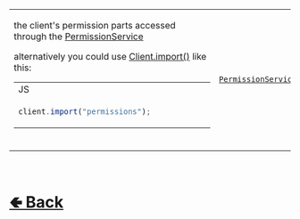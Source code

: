 <table>
<tr><td>

the client's permission parts accessed through the [PermissionService](https://github.com/paishee/noscord.js/wiki/PermissionService) 

alternatively you could use [Client.import()](https://github.com/paishee/noscord.js/wiki/Client.import()) like this:
<table>

<tr><td> JS </td></tr>
<tr><td>

```js
client.import("permissions");            
```


</tr></td>
</table>
<br>

</td><td> 

[`PermissionServiceInstance`](https://github.com/paishee/noscord.js/wiki/PermissionService)

</td><td>

- [src / Client / index.js](https://github.com/paishee/noscord.js/blob/main/src/Client/index.js)
- [src / Services / PermissionService](https://github.com/paishee/noscord.js/tree/main/src/Services/PermissionService)

</td></tr>

</table>

<br> <h1> [🢀 Back](https://github.com/paishee/noscord.js/wiki/Client-Elements) </h1>